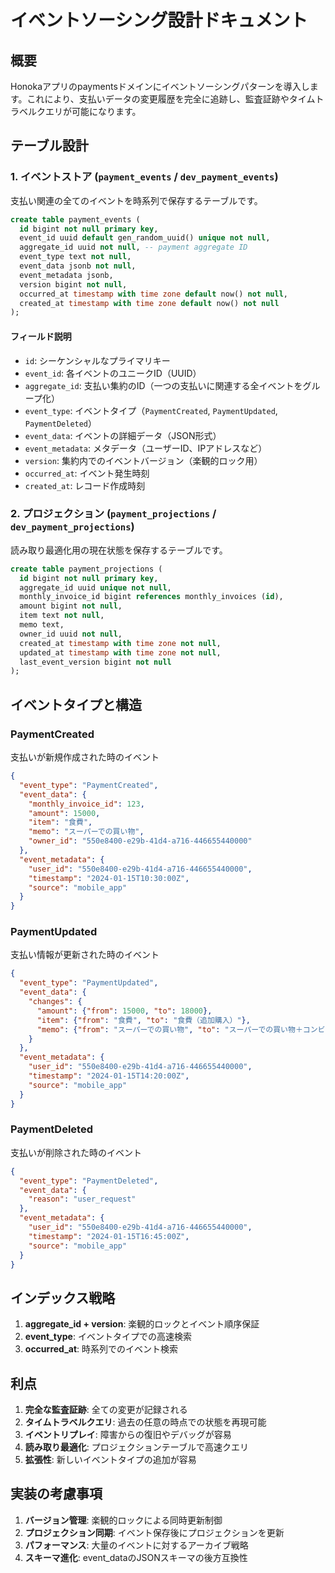 # イベントソーシング設計ドキュメント

## 概要

Honokaアプリのpaymentsドメインにイベントソーシングパターンを導入します。これにより、支払いデータの変更履歴を完全に追跡し、監査証跡やタイムトラベルクエリが可能になります。

## テーブル設計

### 1. イベントストア (`payment_events` / `dev_payment_events`)

支払い関連の全てのイベントを時系列で保存するテーブルです。

```sql
create table payment_events (
  id bigint not null primary key,
  event_id uuid default gen_random_uuid() unique not null,
  aggregate_id uuid not null, -- payment aggregate ID
  event_type text not null,
  event_data jsonb not null,
  event_metadata jsonb,
  version bigint not null,
  occurred_at timestamp with time zone default now() not null,
  created_at timestamp with time zone default now() not null
);
```

#### フィールド説明

- `id`: シーケンシャルなプライマリキー
- `event_id`: 各イベントのユニークID（UUID）
- `aggregate_id`: 支払い集約のID（一つの支払いに関連する全イベントをグループ化）
- `event_type`: イベントタイプ（`PaymentCreated`, `PaymentUpdated`, `PaymentDeleted`）
- `event_data`: イベントの詳細データ（JSON形式）
- `event_metadata`: メタデータ（ユーザーID、IPアドレスなど）
- `version`: 集約内でのイベントバージョン（楽観的ロック用）
- `occurred_at`: イベント発生時刻
- `created_at`: レコード作成時刻

### 2. プロジェクション (`payment_projections` / `dev_payment_projections`)

読み取り最適化用の現在状態を保存するテーブルです。

```sql
create table payment_projections (
  id bigint not null primary key,
  aggregate_id uuid unique not null,
  monthly_invoice_id bigint references monthly_invoices (id),
  amount bigint not null,
  item text not null,
  memo text,
  owner_id uuid not null,
  created_at timestamp with time zone not null,
  updated_at timestamp with time zone not null,
  last_event_version bigint not null
);
```

## イベントタイプと構造

### PaymentCreated

支払いが新規作成された時のイベント

```json
{
  "event_type": "PaymentCreated",
  "event_data": {
    "monthly_invoice_id": 123,
    "amount": 15000,
    "item": "食費",
    "memo": "スーパーでの買い物",
    "owner_id": "550e8400-e29b-41d4-a716-446655440000"
  },
  "event_metadata": {
    "user_id": "550e8400-e29b-41d4-a716-446655440000",
    "timestamp": "2024-01-15T10:30:00Z",
    "source": "mobile_app"
  }
}
```

### PaymentUpdated

支払い情報が更新された時のイベント

```json
{
  "event_type": "PaymentUpdated",
  "event_data": {
    "changes": {
      "amount": {"from": 15000, "to": 18000},
      "item": {"from": "食費", "to": "食費（追加購入）"},
      "memo": {"from": "スーパーでの買い物", "to": "スーパーでの買い物＋コンビニ"}
    }
  },
  "event_metadata": {
    "user_id": "550e8400-e29b-41d4-a716-446655440000",
    "timestamp": "2024-01-15T14:20:00Z",
    "source": "mobile_app"
  }
}
```

### PaymentDeleted

支払いが削除された時のイベント

```json
{
  "event_type": "PaymentDeleted",
  "event_data": {
    "reason": "user_request"
  },
  "event_metadata": {
    "user_id": "550e8400-e29b-41d4-a716-446655440000",
    "timestamp": "2024-01-15T16:45:00Z",
    "source": "mobile_app"
  }
}
```

## インデックス戦略

1. **aggregate_id + version**: 楽観的ロックとイベント順序保証
2. **event_type**: イベントタイプでの高速検索
3. **occurred_at**: 時系列でのイベント検索

## 利点

1. **完全な監査証跡**: 全ての変更が記録される
2. **タイムトラベルクエリ**: 過去の任意の時点での状態を再現可能
3. **イベントリプレイ**: 障害からの復旧やデバッグが容易
4. **読み取り最適化**: プロジェクションテーブルで高速クエリ
5. **拡張性**: 新しいイベントタイプの追加が容易

## 実装の考慮事項

1. **バージョン管理**: 楽観的ロックによる同時更新制御
2. **プロジェクション同期**: イベント保存後にプロジェクションを更新
3. **パフォーマンス**: 大量のイベントに対するアーカイブ戦略
4. **スキーマ進化**: event_dataのJSONスキーマの後方互換性
